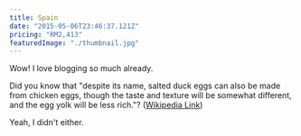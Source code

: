 ```yaml
---
title: Spain
date: "2015-05-06T23:46:37.121Z"
pricing: "RM2,413"
featuredImage: "./thumbnail.jpg"
---
```


Wow! I love blogging so much already.

Did you know that "despite its name, salted duck eggs can also be made from
chicken eggs, though the taste and texture will be somewhat different, and the
egg yolk will be less rich."?
([Wikipedia Link](http://en.wikipedia.org/wiki/Salted_duck_egg))

Yeah, I didn't either.

